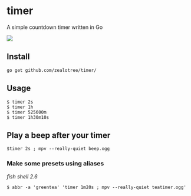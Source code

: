 # timer
A simple countdown timer written in Go

<a href="https://asciinema.org/a/tAtuba3KGefNfPBTqpbexl09j" target="_blank"><img src="https://asciinema.org/a/tAtuba3KGefNfPBTqpbexl09j.png" /></a>


## Install

```go get github.com/zealotree/timer/```

## Usage

```
$ timer 2s 
$ timer 1h 
$ timer 525600m
$ timer 1h30m10s
```



## Play a beep after your timer

``` $timer 2s ; mpv --really-quiet beep.ogg ```

### Make some presets using aliases

*fish shell 2.6*
```
$ abbr -a 'greentea' 'timer 1m20s ; mpv --really-quiet teatimer.ogg'

```
